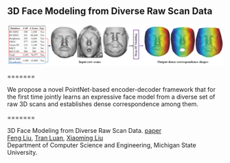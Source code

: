 ## 3D Face Modeling from Diverse Raw Scan Data

![](doc/flowchart1.png)

=======

We propose a novel PointNet-based encoder-decoder framework that for the first time jointly learns an expressive face model from a diverse set of raw 3D scans and establishes dense correspondence among them.

=======

3D Face Modeling from Diverse Raw Scan Data. [paper]() <br/>
[Feng Liu](http://www.face3d.org/), [Tran Luan](http://www.cse.msu.edu/~tranluan/), [Xiaoming Liu](http://cvlab.cse.msu.edu/pages/people.html)<br/>
Department of Computer Science and Engineering, Michigan State University.<br/>

